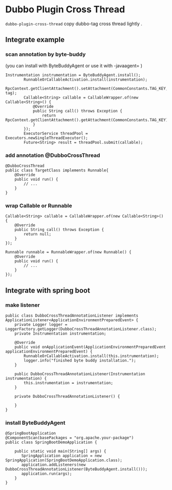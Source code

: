 # Dubbo Plugin Cross Thread

`dubbo-plugin-cross-thread` copy dubbo-tag cross thread lightly . 

## Integrate example
### scan annotation by byte-buddy
(you can install with ByteBuddyAgent or use it with -javaagent= <agentjar>)
```
Instrumentation instrumentation = ByteBuddyAgent.install();
        RunnableOrCallableActivation.install(instrumentation);
        RpcContext.getClientAttachment().setAttachment(CommonConstants.TAG_KEY, tag);
        Callable<String> callable = CallableWrapper.of(new Callable<String>() {
            @Override
            public String call() throws Exception {
                return RpcContext.getClientAttachment().getAttachment(CommonConstants.TAG_KEY);
            }
        });
        ExecutorService threadPool = Executors.newSingleThreadExecutor();
        Future<String> result = threadPool.submit(callable);
```
### add annotation @DubboCrossThread

```
@DubboCrossThread
public class TargetClass implements Runnable{
    @Override
    public void run() {
        // ...
    }
}
```
### wrap Callable or Runnable
```
Callable<String> callable = CallableWrapper.of(new Callable<String>() {
    @Override
    public String call() throws Exception {
        return null;
    }
});
```
```
Runnable runnable = RunnableWrapper.of(new Runnable() {
    @Override
    public void run() {
        // ...
    }
});
```
## Integrate with spring boot

### make listener
```
public class DubboCrossThreadAnnotationListener implements ApplicationListener<ApplicationEnvironmentPreparedEvent> {
    private Logger logger = LoggerFactory.getLogger(DubboCrossThreadAnnotationListener.class);
    private Instrumentation instrumentation;

    @Override
    public void onApplicationEvent(ApplicationEnvironmentPreparedEvent applicationEnvironmentPreparedEvent) {
        RunnableOrCallableActivation.install(this.instrumentation);
        logger.info("finished byte buddy installation.");
    }

    public DubboCrossThreadAnnotationListener(Instrumentation instrumentation) {
        this.instrumentation = instrumentation;
    }

    private DubboCrossThreadAnnotationListener() {

    }
}

```
### install ByteBuddyAgent
```
@SpringBootApplication
@ComponentScan(basePackages = "org.apache.your-package")
public class SpringBootDemoApplication {

    public static void main(String[] args) {
       SpringApplication application = new SpringApplication(SpringBootDemoApplication.class);
       application.addListeners(new DubboCrossThreadAnnotationListener(ByteBuddyAgent.install()));
       application.run(args);
    }
}
```

